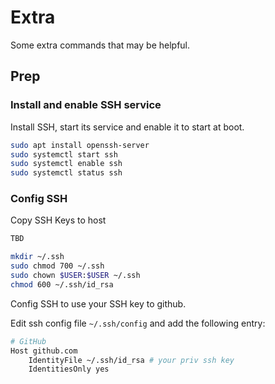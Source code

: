 # Extra

Some extra commands that may be helpful.

## Prep

### Install and enable SSH service

Install SSH, start its service and enable it to start at boot.

```bash
sudo apt install openssh-server
sudo systemctl start ssh
sudo systemctl enable ssh
sudo systemctl status ssh
```

### Config SSH

Copy SSH Keys to host

```bash
TBD

mkdir ~/.ssh
sudo chmod 700 ~/.ssh
sudo chown $USER:$USER ~/.ssh
chmod 600 ~/.ssh/id_rsa

```

Config SSH to use your SSH key to github.

Edit ssh config file `~/.ssh/config` and add the following entry:

```bash
# GitHub
Host github.com
    IdentityFile ~/.ssh/id_rsa # your priv ssh key 
    IdentitiesOnly yes
```
